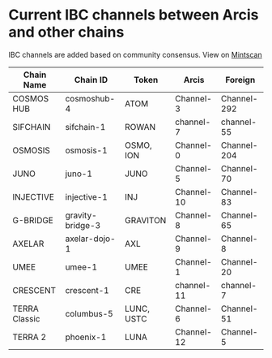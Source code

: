 <!--
order: 5
-->

# Current IBC channels between Arcis and other chains

IBC channels are added based on community consensus.
View on [Mintscan](https://www.mintscan.io/arcis/relayers)

| Chain Name    | Chain ID         | Token      | Arcis      | Foreign     |
|---------------|------------------|------------|------------|-------------|
| COSMOS HUB    | cosmoshub-4      | ATOM       | Channel-3  | Channel-292 |
| SIFCHAIN      | sifchain-1       | ROWAN      | channel-7  | channel-55  |
| OSMOSIS       | osmosis-1        | OSMO, ION  | Channel-0  | Channel-204 |
| JUNO          | juno-1           | JUNO       | Channel-5  | Channel-70  |
| INJECTIVE     | injective-1      | INJ        | Channel-10 | Channel-83  |
| G-BRIDGE      | gravity-bridge-3 | GRAVITON   | Channel-8  | Channel-65  |
| AXELAR        | axelar-dojo-1    | AXL        | Channel-9  | Channel-8   |
| UMEE          | umee-1           | UMEE       | Channel-1  | Channel-20  |
| CRESCENT      | crescent-1       | CRE        | channel-11 | channel-7   |
| TERRA Classic | columbus-5       | LUNC, USTC | Channel-6  | Channel-51  |
| TERRA 2       | phoenix-1        | LUNA       | Channel-12 | Channel-5   |
